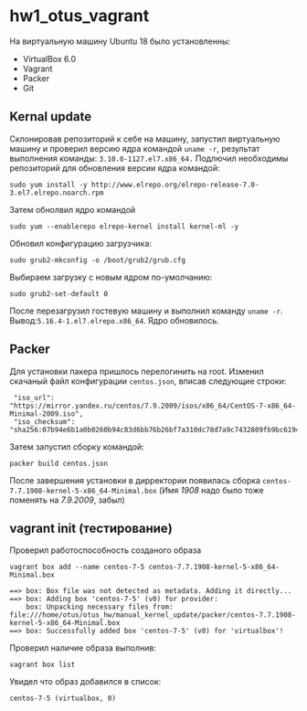 # hw1_otus_vagrant
На виртуальную машину Ubuntu 18 было установленны:
* VirtualBox 6.0
* Vagrant
* Packer
* Git

## Kernal update

Склонировав репозиторий к себе на машину, запустил виртуальную машину и проверил версию  ядра командой 
```uname -r```, результат выполнения команды: ```3.10.0-1127.el7.x86_64.```
Подлючил необходимы репозиторий для обновления версии ядра командой:
```
sudo yum install -y http://www.elrepo.org/elrepo-release-7.0-3.el7.elrepo.noarch.rpm
```
Затем обнолвил ядро командой
```
sudo yum --enablerepo elrepo-kernel install kernel-ml -y
```
Обновил конфигурацию загрузчика:
```
sudo grub2-mkconfig -o /boot/grub2/grub.cfg
```
Выбираем загрузку с новым ядром по-умолчанию:
```
sudo grub2-set-default 0
```
После перезагрузил гостевую машину и выполнил команду ```uname -r```. Вывод:```5.16.4-1.el7.elrepo.x86_64```. Ядро обновилось.

## Packer

Для установки пакера пришлось перелогинить на root.
Изменил скачаный файл конфигурации ```centos.json```, вписав следующие строки:
```
 "iso_url": "https://mirror.yandex.ru/centos/7.9.2009/isos/x86_64/CentOS-7-x86_64-Minimal-2009.iso",
 "iso_checksum": "sha256:07b94e6b1a0b0260b94c83d6bb76b26bf7a310dc78d7a9c7432809fb9bc6194a",

```
Затем запустил сборку командой:
```
packer build centos.json
```
После завершения установки в дирректории появилась сборка ```centos-7.7.1908-kernel-5-x86_64-Minimal.box``` (Имя *1908* надо было тоже поменять на *7.9.2009*, забыл)

## vagrant init (тестирование)

Проверил работоспособность созданого образа 
```
vagrant box add --name centos-7-5 centos-7.7.1908-kernel-5-x86_64-Minimal.box 
```
```
==> box: Box file was not detected as metadata. Adding it directly...
==> box: Adding box 'centos-7-5' (v0) for provider: 
    box: Unpacking necessary files from: file:///home/otus/otus_hw/manual_kernel_update/packer/centos-7.7.1908-kernel-5-x86_64-Minimal.box
==> box: Successfully added box 'centos-7-5' (v0) for 'virtualbox'!
```
Проверил наличие образа выполнив:
```
vagrant box list
```
Увидел что образ добавился в список:
```
centos-7-5 (virtualbox, 0)

```
